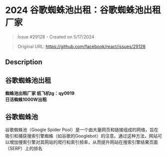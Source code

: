 # 2024 谷歌蜘蛛池出租：谷歌蜘蛛池出租厂家

> Issue #29128 - Created on 5/17/2024

> Original URL: https://github.com/facebook/react/issues/29128

## Description

## 谷歌蜘蛛池出租
****蜘蛛池出租厂家
纸飞机tg：qy0919**  
日活蜘蛛1000W出租** 
## 谷歌蜘蛛池
谷歌蜘蛛池（Google Spider Pool）是一个由大量网页和链接组成的网络，旨在吸引和捕获搜索引擎蜘蛛（如谷歌的Googlebot）的注意。通过这种方法，网站可以增加搜索引擎对其网站的爬行和索引频率，从而提升网站在搜索引擎结果页面（SERP）上的排名
